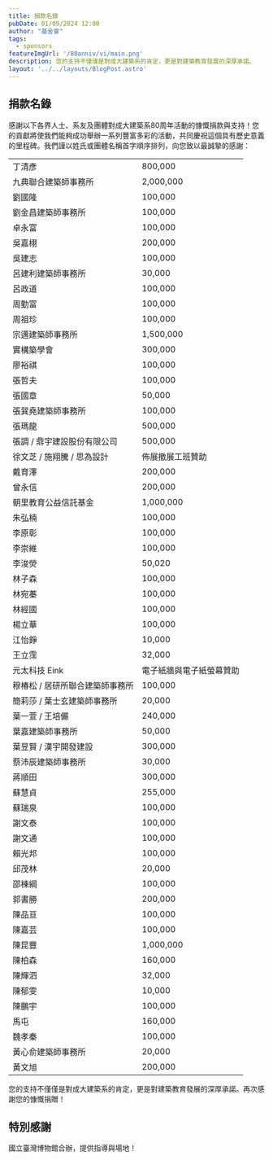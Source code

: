 ```yaml
---
title: 捐款名錄
pubDate: 01/09/2024 12:00
author: "基金會"
tags:
  - sponsors
featureImgUrl: '/80anniv/vi/main.png'
description: 您的支持不僅僅是對成大建築系的肯定，更是對建築教育發展的深厚承諾。
layout: '../../layouts/BlogPost.astro'
---
```


## 捐款名錄

感謝以下各界人士、系友及團體對成大建築系80周年活動的慷慨捐款與支持！您的貢獻將使我們能夠成功舉辦一系列豐富多彩的活動，共同慶祝這個具有歷史意義的里程碑。我們謹以姓氏或團體名稱首字順序排列，向您致以最誠摯的感謝：

| | |
| --- | --- |
|丁清彥              |800,000  |
|九典聯合建築師事務所       |2,000,000|
|劉國隆              |100,000  |
|劉金昌建築師事務所        |100,000  |
|卓永富              |100,000  |
|吳嘉栩              |200,000  |
|吳建志              |100,000  |
|呂建利建築師事務所        |30,000   |
|呂政道              |100,000  |
|周勤富              |100,000  |
|周祖珍              |100,000  |
|宗邁建築師事務所         |1,500,000|
|實構築學會            |300,000  |
|廖裕祺              |100,000  |
|張哲夫              |100,000  |
|張國章              |50,000   |
|張巽堯建築師事務所        |100,000  |
|張瑪龍              |500,000  |
|張調 / 鼎宇建設股份有限公司  |500,000  |
|徐文芝 / 施翔騰 / 思為設計 |佈展撤展工班贊助 |
|戴育澤              |200,000  |
|曾永信              |200,000  |
|朝里教育公益信託基金       |1,000,000|
|朱弘楠              |100,000  |
|李原彰              |100,000  |
|李崇維              |100,000  |
|李浚熒              |50,020   |
|林子森              |100,000  |
|林宛蓁              |100,000  |
|林經國              |100,000  |
|楊立華              |100,000  |
|江怡錚              |10,000   |
|王立霈              |32,000   |
|元太科技 Eink | 電子紙牆與電子紙螢幕贊助 |
|穆椿松 / 居研所聯合建築師事務所|100,000  |
|簡莉莎 / 葉士玄建築師事務所  |20,000   |
|葉一萱 / 王培儼        |240,000  |
|葉嘉建築師事務所         |50,000   |
|葉昱賢 / 漢宇開發建設     |300,000  |
|蔡沛辰建築師事務所        |30,000   |
|蔣順田              |300,000  |
|蘇慧貞              |255,000  |
|蘇瑞泉              |100,000  |
|謝文泰              |100,000  |
|謝文通              |100,000  |
|賴光邦              |100,000  |
|邱茂林              |20,000   |
|邵棟綱              |100,000  |
|郭書勝              |200,000  |
|陳品亘              |100,000  |
|陳嘉芸              |100,000  |
|陳昆豐              |1,000,000|
|陳柏森              |160,000  |
|陳輝泗              |32,000   |
|陳郁雯              |10,000   |
|陳鵬宇              |100,000  |
|馬屯               |160,000  |
|魏孝秦              |100,000  |
|黃心俞建築師事務所        |20,000   |
|黃文旭              |200,000  |

您的支持不僅僅是對成大建築系的肯定，更是對建築教育發展的深厚承諾。再次感謝您的慷慨捐贈！

## 特別感謝
國立臺灣博物館合辦，提供指導與場地！